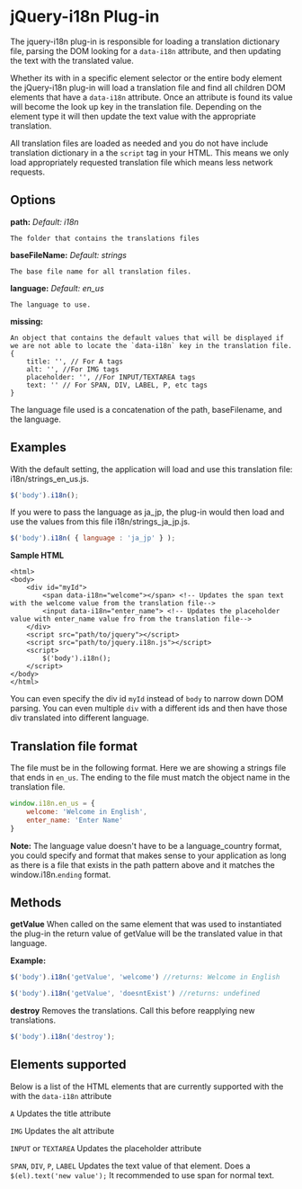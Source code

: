 jQuery-i18n Plug-in
==================

The jquery-i18n plug-in is responsible for loading a translation dictionary file, parsing the DOM looking for a `data-i18n` attribute, and then updating the text with the translated value.

Whether its with in a specific element selector or the entire body element the jQuery-i18n plug-in will load a translation file and find all children DOM elements that have a `data-i18n` attribute. Once an attribute is found its value will become the look up key in the translation file.  Depending on the element type it will then update the text value with the appropriate translation. 

All translation files are loaded as needed and you do not have include translation dictionary in a the `script` tag in your HTML. This means we only load appropriately requested translation file which means less network requests.

Options
-------



**path:** _Default: i18n_
```
The folder that contains the translations files
```

**baseFileName:** _Default: strings_
```
The base file name for all translation files.
```

**language:** _Default: en_us_
```
The language to use.
```

**missing:** 
```
An object that contains the default values that will be displayed if we are not able to locate the `data-i18n` key in the translation file.
{
	title: '', // For A tags
	alt: '', //For IMG tags
	placeholder: '', //For INPUT/TEXTAREA tags
	text: '' // For SPAN, DIV, LABEL, P, etc tags
}
```

The language file used is a concatenation of the path, baseFilename, and the language. 



Examples
--------

With the default setting, the application will load and use this translation file: i18n/strings_en_us.js.
```javascript
$('body').i18n();
```

If you were to pass the language as ja_jp, the plug-in would then load and use the values from this file i18n/strings_ja_jp.js.
```javascript
$('body').i18n( { language : 'ja_jp' } );
```

**Sample HTML**
```
<html>
<body>
    <div id="myId">
    	<span data-i18n="welcome"></span> <!-- Updates the span text with the welcome value from the translation file-->
        <input data-i18n="enter_name"> <!-- Updates the placeholder value with enter_name value fro from the translation file-->
	</div>
	<script src="path/to/jquery"></script>
	<script src="path/to/jquery.i18n.js"></script>
	<script>
		$('body').i18n();
	</script>
</body>
</html>
```

You can even specify the div id `myId` instead of `body` to narrow down DOM parsing.  You can even multiple `div` with a different ids and then have those div translated into different language. 


Translation file format
-----------------------

The file must be in the following format. 
Here we are showing a strings file that ends in `en_us`. The ending to the file must match the object name in the translation file.

```javascript
window.i18n.en_us = {
	welcome: 'Welcome in English', 
	enter_name: 'Enter Name'
}
```

**Note:** The language value doesn't have to be a language_country format, you could specify and format that makes sense to your application as long as there is a file that exists in the path pattern above and it matches the window.i18n.`ending` format.

Methods
-------

**getValue**
When called on the same element that was used to instantiated the plug-in the return value of getValue will be the translated value in that language.

**Example:**
```javascript
$('body').i18n('getValue', 'welcome') //returns: Welcome in English
```
```javascript
$('body').i18n('getValue', 'doesntExist') //returns: undefined
```

**destroy**
Removes the translations.  Call this before reapplying new translations.

```javascript
$('body').i18n('destroy');
```

Elements supported 
------------------

Below is a list of the HTML elements that are currently supported with the with the `data-i18n` attribute

`A` 
Updates the title attribute

`IMG`
Updates the alt attribute

`INPUT` or `TEXTAREA`
Updates the placeholder attribute

`SPAN`, `DIV`, `P`, `LABEL`
Updates the text value of that element.  Does a `$(el).text('new value');` It recommended to use span for normal text.


